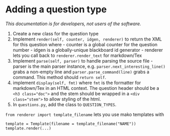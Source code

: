 # Adding a question type

_This documentation is for developers, not users of the software._

  1. Create a new class for the question type
  2. Implement `render(self, counter, idgen, renderer)` to return the XML for this question where
    - counter is a global counter for the question number
    - idgen is a globally-unique blackboard id generator
    - renderer lets you call back to `renderer.render_text` for markdown/Tex
  3. Implement `parse(self, parser)` to handle parsing the source file
    - parser is the main parser instance, e.g. `parser.next_interesting_line()` grabs a non-empty line and `parser.parse_command(line)` grabs a command. This method should `return self`.
  4. implement `display(self, fmt)` where `fmt` is the formatter for markdown/Tex in an HTML context. The question header should be a `<h3 class="doc">` and the stem should be wrapped in a `<div class="stem">` to allow styling of the html.
  5. In `questions.py`, add the class to `QUESTION_TYPES`.

`from renderer import template_filename` lets you use mako templates with
```
template = Template(filename = template_filename("NAME"))
template.render(...)
```
